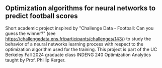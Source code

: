 ## Optimization algorithms for neural networks to predict football scores

Short academic project inspired by "Challenge Data - Football: Can you guess the winner?" (see https://challengedata.ens.fr/participants/challenges/143/) to study the behavior of a neural networks learning process with respect to the optimization algorithm used for the training. This project is part of the UC Berkeley Fall 2024 graduate class INDENG 240 Optimization Analytics taught by Prof. Phillip Kerger.
